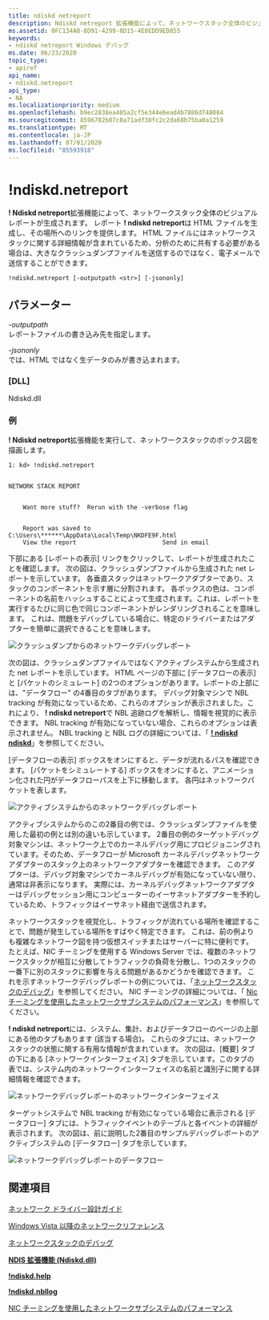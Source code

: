```yaml
---
title: ndiskd netreport
description: Ndiskd netreport 拡張機能によって、ネットワークスタック全体のビジュアルレポートが生成されます。
ms.assetid: 0FC134A8-8D91-4299-8D15-4E8EDD9ED855
keywords:
- ndiskd netreport Windows デバッグ
ms.date: 06/23/2020
topic_type:
- apiref
api_name:
- ndiskd.netreport
api_type:
- NA
ms.localizationpriority: medium
ms.openlocfilehash: b9ec2838ea485a2cf5e344e6ead4b7886d748084
ms.sourcegitcommit: 8596782b07c8a71adf38fc2c2da68b75ba0a1259
ms.translationtype: MT
ms.contentlocale: ja-JP
ms.lasthandoff: 07/01/2020
ms.locfileid: "85593918"
---
```

# <a name="ndiskdnetreport"></a>!ndiskd.netreport

**! Ndiskd netreport**拡張機能によって、ネットワークスタック全体のビジュアルレポートが生成されます。 レポート **! ndiskd netreport**は HTML ファイルを生成し、その場所へのリンクを提供します。 HTML ファイルにはネットワークスタックに関する詳細情報が含まれているため、分析のために共有する必要がある場合は、大きなクラッシュダンプファイルを送信するのではなく、電子メールで送信することができます。

```console
!ndiskd.netreport [-outputpath <str>] [-jsononly] 
```

## <a name="parameters"></a>パラメーター

<span id="_______-outputpath______"></span><span id="_______-OUTPUTPATH______"></span>*-outputpath*   
レポートファイルの書き込み先を指定します。

<span id="_______-jsononly______"></span><span id="_______-JSONONLY______"></span>*-jsononly*   
では、HTML ではなく生データのみが書き込まれます。

### <a name="dll"></a>[DLL]

Ndiskd.dll

### <a name="examples"></a>例

**! Ndiskd netreport**拡張機能を実行して、ネットワークスタックのボックス図を描画します。

```console
1: kd> !ndiskd.netreport


NETWORK STACK REPORT


    Want more stuff?  Rerun with the -verbose flag
                                                                                            

    Report was saved to C:\Users\******\AppData\Local\Temp\NKDFE9F.html
    View the report                        Send in email
```

下部にある [レポートの表示] リンクをクリックして、レポートが生成されたことを確認します。 次の図は、クラッシュダンプファイルから生成された net レポートを示しています。 各垂直スタックはネットワークアダプターであり、スタックのコンポーネントを示す層に分割されます。 各ボックスの色は、コンポーネントの名前をハッシュすることによって生成されます。これは、レポートを実行するたびに同じ色で同じコンポーネントがレンダリングされることを意味します。 これは、問題をデバッグしている場合に、特定のドライバーまたはアダプターを簡単に選択できることを意味します。

![クラッシュダンプからのネットワークデバッグレポート](images/!ndiskd-netreport-crashdump.png)

次の図は、クラッシュダンプファイルではなくアクティブシステムから生成された net レポートを示しています。 HTML ページの下部に [データフローの表示] と [パケットのシミュレート] の2つのオプションがあります。レポートの上部には、"データフロー" の4番目のタブがあります。 デバッグ対象マシンで NBL tracking が有効になっているため、これらのオプションが表示されました。これにより、 **! ndiskd netreport**で NBL 追跡ログを解析し、情報を視覚的に表示できます。 NBL tracking が有効になっていない場合、これらのオプションは表示されません。 NBL tracking と NBL ログの詳細については、「 [**! ndiskd ndiskd**](-ndiskd-nbllog.md)」を参照してください。

[データフローの表示] ボックスをオンにすると、データが流れるパスを確認できます。 [パケットをシミュレートする] ボックスをオンにすると、アニメーション化された円がデータフローパスを上下に移動します。 各円はネットワークパケットを表します。

![アクティブシステムからのネットワークデバッグレポート](images/!ndiskd-netreport-activesystem.png)

アクティブシステムからのこの2番目の例では、クラッシュダンプファイルを使用した最初の例とは別の違いも示しています。 2番目の例のターゲットデバッグ対象マシンは、ネットワーク上でのカーネルデバッグ用にプロビジョニングされています。そのため、データフローが Microsoft カーネルデバッグネットワークアダプターのスタック上のネットワークアダプターを確認できます。 このアダプターは、デバッグ対象マシンでカーネルデバッグが有効になっていない限り、通常は非表示になります。 実際には、カーネルデバッグネットワークアダプターはデバッグセッション用にコンピューターのイーサネットアダプターを予約しているため、トラフィックはイーサネット経由で送信されます。

ネットワークスタックを視覚化し、トラフィックが流れている場所を確認することで、問題が発生している場所をすばやく特定できます。 これは、前の例よりも複雑なネットワーク図を持つ仮想スイッチまたはサーバーに特に便利です。 たとえば、NIC チーミングを使用する Windows Server では、複数のネットワークスタックが相互に分散してトラフィックの負荷を分散し、1つのスタックの一番下に別のスタックに影響を与える問題があるかどうかを確認できます。 これを示すネットワークデバッグレポートの例については、「[ネットワークスタックのデバッグ](https://channel9.msdn.com/Shows/Defrag-Tools/Defrag-Tools-175-Debugging-the-Network-Stack)」を参照してください。 NIC チーミングの詳細については、「 [Nic チーミングを使用したネットワークサブシステムのパフォーマンス](https://docs.microsoft.com/previous-versions/dn567652(v=vs.85))」を参照してください。

**! ndiskd netreport**には、システム、集計、およびデータフローのページの上部にある他のタブもあります (該当する場合)。 これらのタブには、ネットワークスタックの状態に関する有用な情報が含まれています。 次の図は、[概要] タブの下にある [ネットワークインターフェイス] タブを示しています。このタブの表では、システム内のネットワークインターフェイスの名前と識別子に関する詳細情報を確認できます。

![ネットワークデバッグレポートのネットワークインターフェイス](images/!ndiskd-netreport-activesystem-networkinterfaces.png)

ターゲットシステムで NBL tracking が有効になっている場合に表示される [データフロー] タブには、トラフィックイベントのテーブルと各イベントの詳細が表示されます。 次の図は、前に説明した2番目のサンプルデバッグレポートのアクティブシステムの [データフロー] タブを示しています。

![ネットワークデバッグレポートのデータフロー](images/!ndiskd-netreport-activesystem-dataflows.png)

## <a name="see-also"></a>関連項目

[ネットワーク ドライバー設計ガイド](https://docs.microsoft.com/windows-hardware/drivers/network/index)

[Windows Vista 以降のネットワークリファレンス](https://docs.microsoft.com/windows-hardware/drivers/ddi/_netvista/)

[ネットワークスタックのデバッグ](https://channel9.msdn.com/Shows/Defrag-Tools/Defrag-Tools-175-Debugging-the-Network-Stack)

[**NDIS 拡張機能 (Ndiskd.dll)**](ndis-extensions--ndiskd-dll-.md)

[**!ndiskd.help**](-ndiskd-help.md)

[**!ndiskd.nbllog**](-ndiskd-nbllog.md)

[NIC チーミングを使用したネットワークサブシステムのパフォーマンス](https://docs.microsoft.com/previous-versions/dn567652(v=vs.85))
